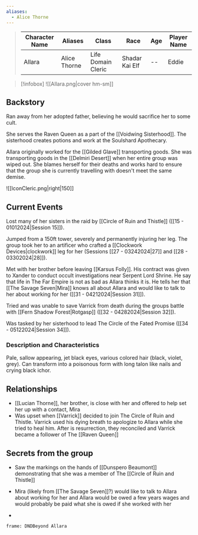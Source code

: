 ```yaml
---
aliases:
  - Alice Thorne
---
```


>  Character Name | Aliases | Class | Race | Age| Player Name |
>  -- | -- | -- | -- | -- |--|
> Allara | Alice Thorne | Life Domain Cleric | Shadar Kai Elf|--|Eddie|

> [!infobox]
> ![[Allara.png|cover hm-sm]]



## Backstory
Ran away from her adopted father, believing he would sacrifice her to some cult.

She serves the Raven Queen as a part of the [[Voidwing Sisterhood]]. The sisterhood creates potions and work at the Soulshard Apothecary.

Allara originally worked for the [[Gilded Glave]] transporting goods. She was transporting goods in the [[Delmiri Desert]] when her entire group was wiped out. She blames herself for their deaths and works hard to ensure that the group she is currently travelling with doesn't meet the same demise.

![[IconCleric.png|right|150]]
## Current Events
Lost many of her sisters in the raid by [[Circle of Ruin and Thistle]] ([[15 - 01012024|Session 15]]).

Jumped from a 150ft tower, severely and permanently injuring her leg. The group took her to an artificer who crafted a [[Clockwork Devices|clockwork]] leg for her (Sessions [[27 - 03242024|27]] and [[28 - 03302024|28]]). 

Met with her brother before leaving [[Karsus Folly]]. His contract was given to Xander to conduct occult investigations near Serpent Lord Shrine. He say that life in The Far Empire is not as bad as Allara thinks it is. He tells her that [[The Savage Seven|Mira]] knows all about Allara and would like to talk to her about working for her ([[31 - 04212024|Session 31]]).

Tried and was unable to save Varrick from death during the groups battle with [[Fern Shadow Forest|Rotgasp]] ([[32 - 04282024|Session 32]]).

Was tasked by her sisterhood to lead The Circle of the Fated Promise ([[34 - 05122024|Session 34]]).

### Description and Characteristics
Pale, sallow appearing, jet black eyes, various colored hair (black, violet, grey). Can transform into a poisonous form with long talon like nails and crying black ichor. 

## Relationships
- [[Lucian Thorne]], her brother, is close with her and offered to help set her up with a contact, Mira
- Was upset when [[Varrick]] decided to join The Circle of Ruin and Thistle. Varrick used his dying breath to apologize to Allara while she tried to heal him. After is resurrection, they reconciled and Varrick became a follower of The [[Raven Queen]] 

## Secrets from the group
- Saw the markings on the hands of [[Dunspero Beaumont]] demonstrating that she was a member of The [[Circle of Ruin and Thistle]] 
- Mira (likely from [[The Savage Seven]]?) would like to talk to Allara about working for her and Allara would be owed a few years wages and would probably be paid what she is owed if she worked with her


-
``` custom-frames
frame: DNDBeyond Allara
```